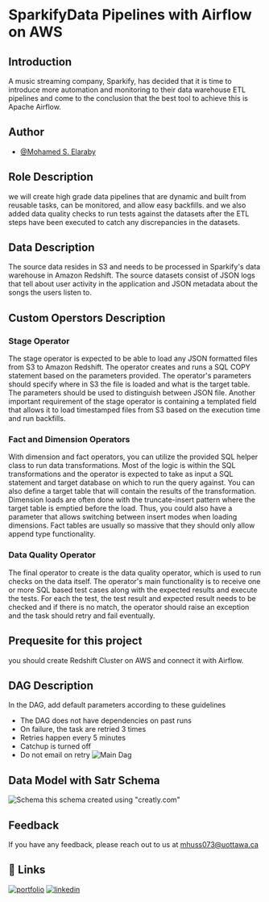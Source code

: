 # SparkifyData Pipelines with Airflow on AWS

## Introduction

A music streaming company, Sparkify, has decided that it is time to introduce more automation and monitoring to their data warehouse ETL pipelines and come to the conclusion that the best tool to achieve this is Apache Airflow.


## Author

- [@Mohamed S. Elaraby](https://github.com/Aboalarbe)


## Role Description

we will create high grade data pipelines that are dynamic and built from reusable tasks, can be monitored, and allow easy backfills. and we also added data quality checks to run tests against the datasets after the ETL steps have been executed to catch any discrepancies in the datasets.

## Data Description
The source data resides in S3 and needs to be processed in Sparkify's data warehouse in Amazon Redshift. The source datasets consist of JSON logs that tell about user activity in the application and JSON metadata about the songs the users listen to.

## Custom Operstors Description

### Stage Operator
The stage operator is expected to be able to load any JSON formatted files from S3 to Amazon Redshift. The operator creates and runs a SQL COPY statement based on the parameters provided. The operator's parameters should specify where in S3 the file is loaded and what is the target table. The parameters should be used to distinguish between JSON file. Another important requirement of the stage operator is containing a templated field that allows it to load timestamped files from S3 based on the execution time and run backfills.

### Fact and Dimension Operators
With dimension and fact operators, you can utilize the provided SQL helper class to run data transformations. Most of the logic is within the SQL transformations and the operator is expected to take as input a SQL statement and target database on which to run the query against. You can also define a target table that will contain the results of the transformation. Dimension loads are often done with the truncate-insert pattern where the target table is emptied before the load. Thus, you could also have a parameter that allows switching between insert modes when loading dimensions. Fact tables are usually so massive that they should only allow append type functionality.

### Data Quality Operator
The final operator to create is the data quality operator, which is used to run checks on the data itself. The operator's main functionality is to receive one or more SQL based test cases along with the expected results and execute the tests. For each the test, the test result and expected result needs to be checked and if there is no match, the operator should raise an exception and the task should retry and fail eventually.

## Prequesite for this project

you should create Redshift Cluster on AWS and connect it with Airflow.
    
## DAG Description
In the DAG, add default parameters according to these guidelines

- The DAG does not have dependencies on past runs
- On failure, the task are retried 3 times
- Retries happen every 5 minutes
- Catchup is turned off
- Do not email on retry
![Main Dag](https://firebasestorage.googleapis.com/v0/b/plantsexpertsystem-f6812.appspot.com/o/example-dag.png?alt=media&token=56a2919b-e126-4b65-aced-87b442d0dea9)

## Data Model with Satr Schema

![Schema](https://firebasestorage.googleapis.com/v0/b/plantsexpertsystem-f6812.appspot.com/o/Untitled%20Workspace.png?alt=media&token=52f7a554-c5db-4f01-94d7-a46e38645fde)
this schema created using "creatly.com"


## Feedback

If you have any feedback, please reach out to us at mhuss073@uottawa.ca


## 🔗 Links
[![portfolio](https://img.shields.io/badge/my_portfolio-000?style=for-the-badge&logo=ko-fi&logoColor=white)](https://www.credential.net/profile/mohamedaboalarbe/wallet)
[![linkedin](https://img.shields.io/badge/linkedin-0A66C2?style=for-the-badge&logo=linkedin&logoColor=white)](https://www.linkedin.com/in/mohammed-elaraby/)
